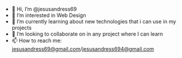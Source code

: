- 👋 Hi, I’m @jesusandress69
- 👀 I’m interested in Web Design
- 🌱 I’m currently learning about new technologies that i can use in my projects
- 💞️ I’m looking to collaborate on in any project where I can learn
- 📫 How to reach me: jesusandress69@gmail.com/jesusandress694@gmail.com

<!---
jesusandress69/jesusandress69 is a ✨ special ✨ repository because its `README.md` (this file) appears on your GitHub profile.
You can click the Preview link to take a look at your changes.
--->
